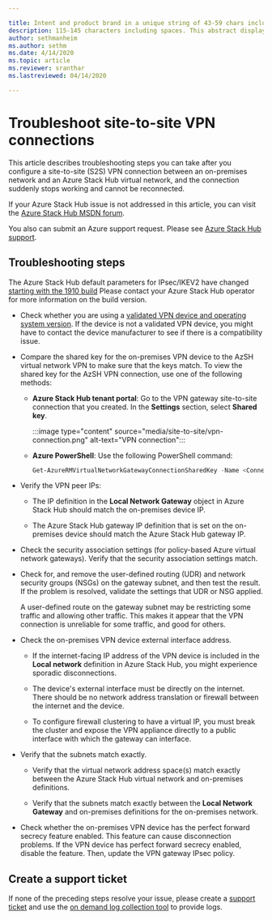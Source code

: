 ```yaml
---

title: Intent and product brand in a unique string of 43-59 chars including spaces. Do not include site identifier (it is auto-generated).
description: 115-145 characters including spaces. This abstract displays in the search result.
author: sethmanheim
ms.author: sethm
ms.date: 4/14/2020
ms.topic: article
ms.reviewer: sranthar
ms.lastreviewed: 04/14/2020

---
```


# Troubleshoot site-to-site VPN connections

This article describes troubleshooting steps you can take after you configure a site-to-site (S2S) VPN connection between an on-premises network and an Azure Stack Hub virtual network, and the connection suddenly stops working and cannot be reconnected.

If your Azure Stack Hub issue is not addressed in this article, you can visit the [Azure Stack Hub MSDN forum](https://social.msdn.microsoft.com/Forums/azure/home?forum=azurestack).

You also can submit an Azure support request. Please see [Azure Stack Hub support](../operator/azure-stack-manage-basics.md#where-to-get-support).

## Troubleshooting steps

The Azure Stack Hub default parameters for IPsec/IKEV2 have changed [starting with the 1910 build](../user/azure-stack-vpn-gateway-settings.md#ike-phase-1-main-mode-parameters) Please contact your Azure Stack Hub operator for more information on the build version.

- Check whether you are using a [validated VPN device and operating system version](/azure/vpn-gateway/vpn-gateway-about-vpn-devices#devicetable). If the device is not a validated VPN device, you might have to contact the device manufacturer to see if there is a compatibility issue.

- Compare the shared key for the on-premises VPN device to the AzSH virtual network VPN to make sure that the keys match. To view the shared key for the AzSH VPN connection, use one of the following methods:

  - **Azure Stack Hub tenant portal**: Go to the VPN gateway site-to-site connection that you created. In the **Settings** section, select **Shared key**.

      :::image type="content" source="media/site-to-site/vpn-connection.png" alt-text="VPN connection":::

  - **Azure PowerShell**: Use the following PowerShell command:

      ```powershell
      Get-AzureRMVirtualNetworkGatewayConnectionSharedKey -Name <Connection name> -ResourceGroupName <Resource group>
      ```

- Verify the VPN peer IPs:

  - The IP definition in the **Local Network Gateway** object in Azure Stack Hub should match the on-premises device IP.

  - The Azure Stack Hub gateway IP definition that is set on the on-premises device should match the Azure Stack Hub gateway IP.

- Check the security association settings (for policy-based Azure virtual network gateways). Verify that the security association settings match.

- Check for, and remove the user-defined routing (UDR) and network security groups (NSGs) on the gateway subnet, and then test the result. If the problem is resolved, validate the settings that UDR or NSG applied.

   A user-defined route on the gateway subnet may be restricting some traffic and allowing other traffic. This makes it appear that the VPN connection is unreliable for some traffic, and good for others.

- Check the on-premises VPN device external interface address. 

  - If the internet-facing IP address of the VPN device is included in the **Local network** definition in Azure Stack Hub, you might experience sporadic disconnections.

  - The device's external interface must be directly on the internet. There should be no network address translation or firewall between the internet and the device.

  - To configure firewall clustering to have a virtual IP, you must break the cluster and expose the VPN appliance directly to a public interface with which the gateway can interface.

- Verify that the subnets match exactly.

  - Verify that the virtual network address space(s) match exactly between the Azure Stack Hub virtual network and on-premises definitions.

  - Verify that the subnets match exactly between the **Local Network Gateway** and on-premises definitions for the on-premises network.

- Check whether the on-premises VPN device has the perfect forward secrecy feature enabled. This feature can cause disconnection problems. If the VPN device has perfect forward secrecy enabled, disable the feature. Then, update the VPN gateway IPsec policy.

## Create a support ticket

If none of the preceding steps resolve your issue, please create a [support ticket](../operator/azure-stack-manage-basics.md#where-to-get-support) and use the [on demand log collection tool](../operator/azure-stack-configure-on-demand-diagnostic-log-collection.md) to provide logs.
